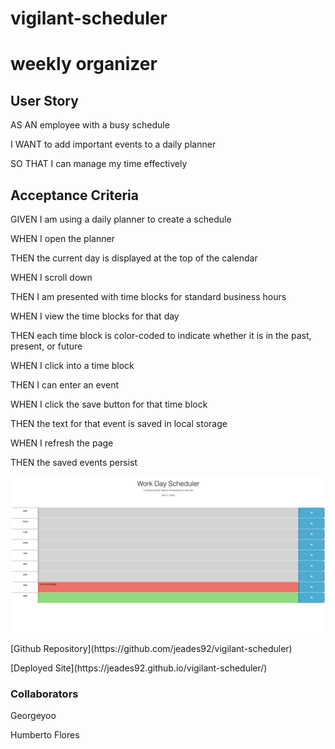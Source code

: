 # vigilant-scheduler

<h1>weekly organizer</h1>

<h2>User Story</h2>

<p>AS AN employee with a busy schedule</p>
<p>I WANT to add important events to a daily planner</p>
<p>SO THAT I can manage my time effectively</p>

<h2>Acceptance Criteria</h2>

<p>GIVEN I am using a daily planner to create a schedule</p>
<p>WHEN I open the planner</p>
<p>THEN the current day is displayed at the top of the calendar</p>
<p>WHEN I scroll down</p>
<p>THEN I am presented with time blocks for standard business hours</p>
<p>WHEN I view the time blocks for that day</p>
<p>THEN each time block is color-coded to indicate whether it is in the past, present, or future</p>
<p>WHEN I click into a time block</p>
<p>THEN I can enter an event</p>
<p>WHEN I click the save button for that time block</p>
<p>THEN the text for that event is saved in local storage</p>
<p>WHEN I refresh the page</p>
<p>THEN the saved events persist</p>

![screenshot](./assets/Screenshot%202023-03-21%20at%204.49.44%20PM.png)

<p>[Github Repository](https://github.com/jeades92/vigilant-scheduler)</p>

<p>[Deployed Site](https://jeades92.github.io/vigilant-scheduler/)</p>

<h3>Collaborators</h3>
<p>Georgeyoo</p>
<p>Humberto Flores</p>
